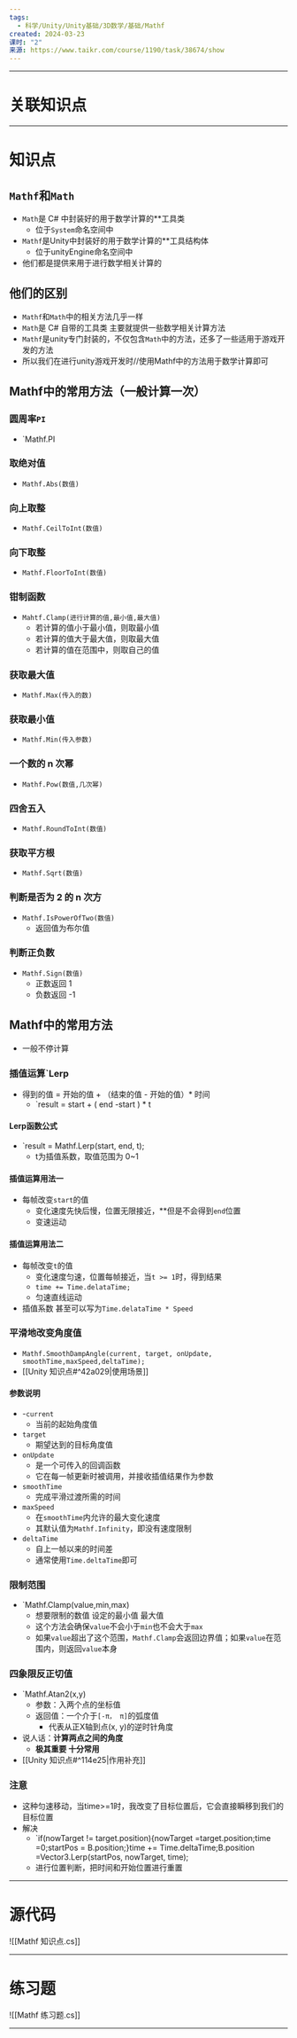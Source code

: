 ```yaml
---
tags:
  - 科学/Unity/Unity基础/3D数学/基础/Mathf
created: 2024-03-23
课时: "2"
来源: https://www.taikr.com/course/1190/task/38674/show
---
```


---
# 关联知识点



---
# 知识点

## `Mathf`和`Math`

- `Math`是 C# 中封装好的用于数学计算的**工具类
	- 位于`System`命名空间中
- `Mathf`是Unity中封装好的用于数学计算的**工具结构体
	- 位于unityEngine命名空间中
- 他们都是提供来用于进行数学相关计算的
## 他们的区别

- `Mathf`和`Math`中的相关方法几乎一样
- `Math`是 C# 自带的工具类 主要就提供一些数学相关计算方法
- `Mathf`是unity专门封装的，不仅包含`Math`中的方法，还多了一些适用于游戏开发的方法
- 所以我们在进行unity游戏开发时//使用Mathf中的方法用于数学计算即可
## Mathf中的常用方法（一般计算一次）

### 圆周率`PI`

- `Mathf.PI
### 取绝对值

- `Mathf.Abs(数值)`
### 向上取整

- `Mathf.CeilToInt(数值)`
### 向下取整

- `Mathf.FloorToInt(数值)`
### 钳制函数

- `Mahtf.Clamp(进行计算的值,最小值,最大值)`
	- 若计算的值小于最小值，则取最小值
	- 若计算的值大于最大值，则取最大值
	- 若计算的值在范围中，则取自己的值
### 获取最大值

- `Mathf.Max(传入的数)`
### 获取最小值

- `Mathf.Min(传入参数)`
### 一个数的 n 次幂

- `Mathf.Pow(数值,几次幂)`
### 四舍五入

- `Mathf.RoundToInt(数值)`
### 获取平方根

- `Mathf.Sqrt(数值)`
### 判断是否为 2 的 n 次方

- `Mathf.IsPowerOfTwo(数值)`
	- 返回值为布尔值
### 判断正负数

- `Mathf.Sign(数值)`
	- 正数返回 1
	- 负数返回 -1
## Mathf中的常用方法

- 一般不停计算
### 插值运算`Lerp

- 得到的值 = 开始的值 + （结束的值 - 开始的值）* 时间
	- `result = start + ( end -start ) * t
#### Lerp函数公式

- `result = Mathf.Lerp(start, end, t);
	- t为插值系数，取值范围为 0~1 
#### 插值运算用法一

- 每帧改变`start`的值
	- 变化速度先快后慢，位置无限接近，**但是不会得到`end`位置
	- 变速运动
#### 插值运算用法二

- 每帧改变`t`的值
	- 变化速度匀速，位置每帧接近，当`t >= 1`时，得到结果
	- `time += Time.delataTime;`
	- 匀速直线运动
- 插值系数 甚至可以写为`Time.delataTime * Speed`
### 平滑地改变角度值

- `Mathf.SmoothDampAngle(current, target, onUpdate, smoothTime,maxSpeed,deltaTime);`
- [[Unity 知识点#^42a029|使用场景]]
#### 参数说明

- -`current`
	- 当前的起始角度值
- `target`
	- 期望达到的目标角度值
- `onUpdate`
	- 是一个可传入的回调函数
	- 它在每一帧更新时被调用，并接收插值结果作为参数
- `smoothTime`
	- 完成平滑过渡所需的时间
- `maxSpeed`
	- 在`smoothTime`内允许的最大变化速度
	- 其默认值为`Mathf.Infinity`，即没有速度限制
- `deltaTime`
	- 自上一帧以来的时间差
	- 通常使用`Time.deltaTime`即可
### 限制范围

- `Mathf.Clamp(value,min,max)
	- 想要限制的数值  设定的最小值 最大值
	- 这个方法会确保`value`不会小于`min`也不会大于`max`
	- 如果`value`超出了这个范围，`Mathf.Clamp`会返回边界值；如果`value`在范围内，则返回`value`本身
### 四象限反正切值

- `Mathf.Atan2(x,y)
	- 参数：入两个点的坐标值  
	- 返回值：一个介于`[-π， π]`的弧度值
		- 代表从正X轴到点(x, y)的逆时针角度
- 说人话：**计算两点之间的角度**
	- **极其重要 十分常用**
- [[Unity 知识点#^114e25|作用补充]]

### 注意

- 这种匀速移动，当time>=1时，我改变了目标位置后，它会直接瞬移到我们的目标位置
- 解决
	- `if(nowTarget != target.position){nowTarget =target.position;time =0;startPos = B.position;}time += Time.deltaTime;B.position =Vector3.Lerp(startPos, nowTarget, time);
	- 进行位置判断，把时间和开始位置进行重置

---
# 源代码

![[Mathf 知识点.cs]]

---
# 练习题

![[Mathf 练习题.cs]]

---


